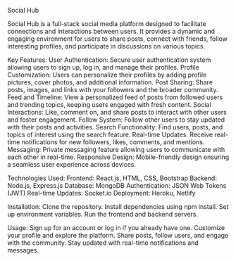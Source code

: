 Social Hub

Social Hub is a full-stack social media platform designed to facilitate connections and interactions between users. It provides a dynamic and engaging environment for users to share posts, connect with friends, follow interesting profiles, and participate in discussions on various topics.

Key Features:
User Authentication: Secure user authentication system allowing users to sign up, log in, and manage their profiles.
Profile Customization: Users can personalize their profiles by adding profile pictures, cover photos, and additional information.
Post Sharing: Share posts, images, and links with your followers and the broader community.
Feed and Timeline: View a personalized feed of posts from followed users and trending topics, keeping users engaged with fresh content.
Social Interactions: Like, comment on, and share posts to interact with other users and foster engagement.
Follow System: Follow other users to stay updated with their posts and activities.
Search Functionality: Find users, posts, and topics of interest using the search feature.
Real-time Updates: Receive real-time notifications for new followers, likes, comments, and mentions.
Messaging: Private messaging feature allowing users to communicate with each other in real-time.
Responsive Design: Mobile-friendly design ensuring a seamless user experience across devices.


Technologies Used:
Frontend: React.js, HTML, CSS, Bootstrap
Backend: Node.js, Express.js
Database: MongoDB
Authentication: JSON Web Tokens (JWT)
Real-time Updates: Socket.io
Deployment: Heroku, Netlify


Installation:
Clone the repository.
Install dependencies using npm install.
Set up environment variables.
Run the frontend and backend servers.


Usage:
Sign up for an account or log in if you already have one.
Customize your profile and explore the platform.
Share posts, follow users, and engage with the community.
Stay updated with real-time notifications and messages.
